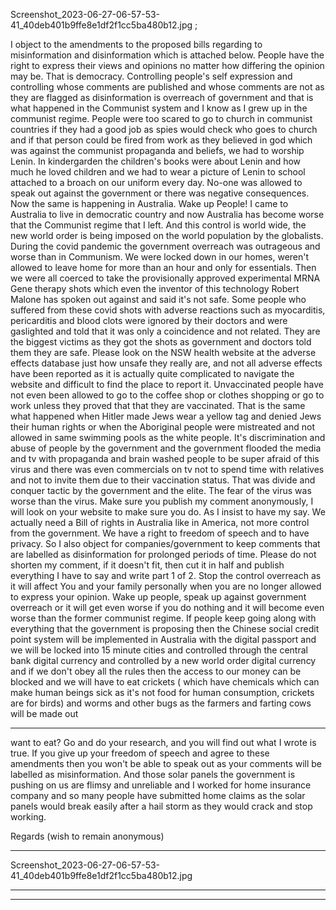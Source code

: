 Screenshot_2023-06-27-06-57-53-41_40deb401b9ffe8e1df2f1cc5ba480b12.jpg ;

I object to the amendments to the proposed bills regarding to misinformation and disinformation which is attached below.
People have the right to express their views and opinions no matter how differing the opinion may be. That is democracy.
Controlling people's self expression and controlling whose comments are published and whose comments are not as they are
flagged as disinformation is overreach of government and that is what happened in the Communist system and I know as I grew
up in the communist regime. People were too scared to go to church in communist countries if they had a good job as spies
would check who goes to church and if that person could be fired from work as they believed in god which was against the
communist propaganda and beliefs, we had to worship Lenin. In kindergarden the children's books were about Lenin and how
much he loved children and we had to wear a picture of Lenin to school attached to a broach on our uniform every day. No-one
was allowed to speak out against the government or there was negative consequences. Now the same is happening in Australia.
Wake up People!
I came to Australia to live in democratic country and now Australia has become worse that the Communist regime that I left. And
this control is world wide, the new world order is being imposed on the world population by the globalists.
During the covid pandemic the government overreach was outrageous and worse than in Communism.
We were locked down in our homes, weren't allowed to leave home for more than an hour and only for essentials.
Then we were all coerced to take the provisionally approved experimental MRNA Gene therapy shots which even the inventor
of this technology Robert Malone has spoken out against and said it's not safe. Some people who suffered from these covid
shots with adverse reactions such as myocarditis, pericarditis and blood clots were ignored by their doctors and were gaslighted
and told that it was only a coincidence and not related. They are the biggest victims as they got the shots as government and
doctors told them they are safe. Please look on the NSW health website at the adverse effects database just how unsafe they
really are, and not all adverse effects have been reported as it is actually quite complicated to navigate the website and difficult to
find the place to report it.
Unvaccinated people have not even been allowed to go to the coffee shop or clothes shopping or go to work unless they proved
that that they are vaccinated. That is the same what happened when Hitler made Jews wear a yellow tag and denied Jews their
human rights or when the Aboriginal people were mistreated and not allowed in same swimming pools as the white people. It's
discrimination and abuse of people by the government and the government flooded the media and tv with propaganda and brain
washed people to be super afraid of this virus and there was even commercials on tv not to spend time with relatives and not to
invite them due to their vaccination status. That was divide and conquer tactic by the government and the elite.
The fear of the virus was worse than the virus.
Make sure you publish my comment anonymously, I will look on your website to make sure you do. As I insist to have my say.
We actually need a Bill of rights in Australia like in America, not more control from the government.
We have a right to freedom of speech and to have privacy. So I also object for companies/government to keep comments that
are labelled as disinformation for prolonged periods of time.
Please do not shorten my comment, if it doesn't fit, then cut it in half and publish everything I have to say and write part 1 of 2.
Stop the control overreach as it will affect You and your family personally when you are no longer allowed to express your
opinion.
Wake up people, speak up against government overreach or it will get even worse if you do nothing and it will become even
worse than the former communist regime.
If people keep going along with everything that the government is proposing then the Chinese social credit point system will be
implemented in Australia with the digital passport and we will be locked into 15 minute cities and controlled through the central
bank digital currency and controlled by a new world order digital currency and if we don't obey all the rules then the access to
our money can be blocked and we will have to eat crickets ( which have chemicals which can make human beings sick as it's not
food for human consumption, crickets are for birds) and worms and other bugs as the farmers and farting cows will be made out


-----

want to eat? Go and do your research, and you will find out what I wrote is true. If you give up your freedom of speech and
agree to these amendments then you won't be able to speak out as your comments will be labelled as misinformation.
And those solar panels the government is pushing on us are flimsy and unreliable and I worked for home insurance company and
so many people have submitted home claims as the solar panels would break easily after a hail storm as they would crack and
stop working.

Regards (wish to remain anonymous)


-----

Screenshot_2023-06-27-06-57-53-41_40deb401b9ffe8e1df2f1cc5ba480b12.jpg


-----

-----

